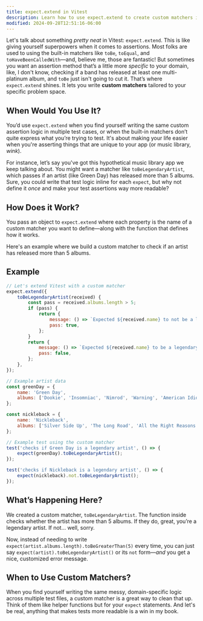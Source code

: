 ```yaml
---
title: expect.extend in Vitest
description: Learn how to use expect.extend to create custom matchers in Vitest.
modified: 2024-09-28T12:51:16-06:00
---
```


Let's talk about something *pretty neat* in Vitest: `expect.extend`. This is like giving yourself superpowers when it comes to assertions. Most folks are used to using the built-in matchers like `toBe`, `toEqual`, and `toHaveBeenCalledWith`—and, believe me, those are fantastic! But sometimes you want an assertion method that’s a little more *specific* to your domain, like, I don't know, checking if a band has released at least one multi-platinum album, and `toBe` just isn't going to cut it. That’s where `expect.extend` shines. It lets you write **custom matchers** tailored to your specific problem space.

## When Would You Use It?

You’d use `expect.extend` when you find yourself writing the same custom assertion logic in multiple test cases, or when the built-in matchers don’t quite express what you’re trying to test. It's about making your life easier when you're asserting things that are unique to your app (or music library, *wink*).

For instance, let’s say you've got this hypothetical music library app we keep talking about. You might want a matcher like `toBeLegendaryArtist`, which passes if an artist (like Green Day) has released more than 5 albums. Sure, you could write that test logic inline for each `expect`, but why not define it *once* and make your test assertions way more readable?

## How Does it Work?

You pass an object to `expect.extend` where each property is the name of a custom matcher you want to define—along with the function that defines how it works.

Here's an example where we build a custom matcher to check if an artist has released more than 5 albums.

## Example

```javascript
// Let's extend Vitest with a custom matcher
expect.extend({
	toBeLegendaryArtist(received) {
		const pass = received.albums.length > 5;
		if (pass) {
			return {
				message: () => `Expected ${received.name} to not be a legendary artist 😱`,
				pass: true,
			};
		}
		return {
			message: () => `Expected ${received.name} to be a legendary artist 🤨`,
			pass: false,
		};
	},
});

// Example artist data
const greenDay = {
	name: 'Green Day',
	albums: ['Dookie', 'Insomniac', 'Nimrod', 'Warning', 'American Idiot', '21st Century Breakdown'],
};

const nickleback = {
	name: 'Nickleback',
	albums: ['Silver Side Up', 'The Long Road', 'All the Right Reasons'],
};

// Example test using the custom matcher
test('checks if Green Day is a legendary artist', () => {
	expect(greenDay).toBeLegendaryArtist();
});

test('checks if Nickleback is a legendary artist', () => {
	expect(nickleback).not.toBeLegendaryArtist();
});
```

## What’s Happening Here?

We created a custom matcher, `toBeLegendaryArtist`. The function inside checks whether the artist has more than 5 albums. If they do, great, you’re a legendary artist. If not… well, sorry.

Now, instead of needing to write `expect(artist.albums.length).toBeGreaterThan(5)` every time, you can just say `expect(artist).toBeLegendaryArtist()` or its `not` form—*and* you get a nice, customized error message.

## When to Use Custom Matchers?

When you find yourself writing the same messy, domain-specific logic across multiple test files, a custom matcher is a great way to clean that up. Think of them like helper functions but for your `expect` statements. And let's be real, anything that makes tests more readable is a win in my book.
